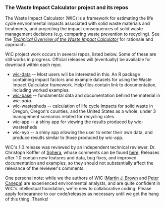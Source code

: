 ### The Waste Impact Calculator project and its repos

The Waste Impact Calculator (WIC) is a framework for estimating the life cycle environmental impacts associated with solid waste materials and treatments, and projecting the impact consequences of solid waste management decisions (e.g. comparing waste prevention to recycling).  See the *[Technical Overview of the Waste Impact Calculator](https://github.com/OR-Dept-Environmental-Quality/wic-base/blob/main/documentation/technical-overview-of-the-wic.pdf)* for rationale and approach. 

WIC project work occurs in several repos, listed below. Some of these are still works in progress.  Official releases will (eventually) be available for download within each repo.

* [wic-data](https://github.com/OR-Dept-Environmental-Quality/wic-data) -- Most users will be interested in this.  An R package containing impact factors and example datasets for using the Waste Impact Calculator framework. Help files contain link to documentation, including worked examples.
* [wic-base](https://github.com/OR-Dept-Environmental-Quality/wic-base) -- fundamental data and documentation behind the material in *wic-data*.
* wic-wastesheds -- calculation of life cycle impacts for solid waste in Oregon, Oregon's counties, and the United States as a whole, under 3 management scenarios related for recycling rates.
* wic-app -- a shiny app for viewing the results produced by wic-wastesheds
* wic-eyo -- a shiny app allowing the user to enter their own data, and produce results similar to those produced by wic-app.

WIC's 1.0 release was reviewed by an independent technical reviewer, Dr. Christoph Koffler of [Sphera](https://sphera.com/), whose comments can be found [here](https://github.com/OR-Dept-Environmental-Quality/wic-base/blob/main/documentation/independent-technical-review/statement-of-independent-technical-reviewer.pdf).  Releases after 1.0 contain new features and data, bug fixes, and improved documentation and examples, so they should not substantially affect the relevance of the reviewer's comments.

One personal note: while we the authors of WIC ([Martin J. Brown](https://github.com/DEQmbrown2) and [Peter Canepa](https://github.com/DEQpcanepa)) are experienced environmental analysts, and are quite confident in WIC's intellectual foundation, we're new to collaborative coding.  Please apply forbearance to our code/releases as necessary until we get the hang of this thing.  Thanks!
